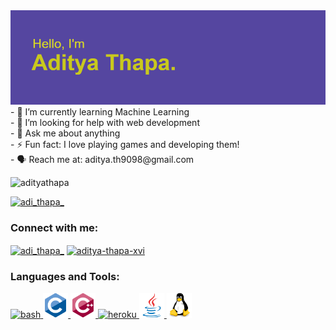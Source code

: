 <img src="https://github.com/adityathapa/adityathapa/blob/f61378dea4a0b404dce879e76a80e42b47257703/header.png" alt="banner that says Aditya Thapa">
- 🌱 I’m currently learning Machine Learning <br>
- 🤔 I’m looking for help with web development <br>
- 💬 Ask me about anything <br>
- ⚡ Fun fact: I love playing games and developing them! <br>
- 🗣️ Reach me at: aditya.th9098@gmail.com

<br>
<p align="left"> <img src="https://komarev.com/ghpvc/?username=adityathapa&label=Profile%20views&color=0ea1b4&style=plastic" alt="adityathapa" /> </p>

<p align="left"> <a href="https://twitter.com/adi_thapa_" target="blank"><img src="https://img.shields.io/twitter/follow/adi_thapa_?logo=twitter&style=for-the-badge" alt="adi_thapa_" /></a> </p>

<h3 align="left">Connect with me:</h3>
<p align="left">
<a href="https://twitter.com/adi_thapa_" target="blank"><img align="center" src="https://raw.githubusercontent.com/rahuldkjain/github-profile-readme-generator/master/src/images/icons/Social/twitter.svg" alt="adi_thapa_" height="30" width="40" /></a>
<a href="https://linkedin.com/in/aditya-thapa-xvi" target="blank"><img align="center" src="https://raw.githubusercontent.com/rahuldkjain/github-profile-readme-generator/master/src/images/icons/Social/linked-in-alt.svg" alt="aditya-thapa-xvi" height="30" width="40" /></a>
</p>

<h3 align="left">Languages and Tools:</h3>
<p align="left"> <a href="https://www.gnu.org/software/bash/" target="_blank"> <img src="https://www.vectorlogo.zone/logos/gnu_bash/gnu_bash-icon.svg" alt="bash" width="40" height="40"/> </a> <a href="https://www.cprogramming.com/" target="_blank"> <img src="https://raw.githubusercontent.com/devicons/devicon/master/icons/c/c-original.svg" alt="c" width="40" height="40"/> </a> <a href="https://www.w3schools.com/cpp/" target="_blank"> <img src="https://raw.githubusercontent.com/devicons/devicon/master/icons/cplusplus/cplusplus-original.svg" alt="cplusplus" width="40" height="40"/> </a> <a href="https://heroku.com" target="_blank"> <img src="https://www.vectorlogo.zone/logos/heroku/heroku-icon.svg" alt="heroku" width="40" height="40"/> </a> <a href="https://www.java.com" target="_blank"> <img src="https://raw.githubusercontent.com/devicons/devicon/master/icons/java/java-original.svg" alt="java" width="40" height="40"/> </a> <a href="https://www.linux.org/" target="_blank"> <img src="https://raw.githubusercontent.com/devicons/devicon/master/icons/linux/linux-original.svg" alt="linux" width="40" height="40"/> </a> </p>

<!---
adityathapa/adityathapa is a ✨ special ✨ repository because its `README.md` (this file) appears on your GitHub profile.
You can click the Preview link to take a look at your changes.
--->
